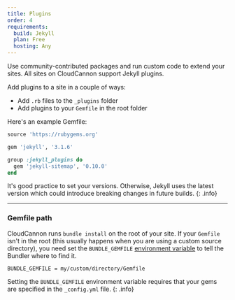 ```yaml
---
title: Plugins
order: 4
requirements:
  build: Jekyll
  plan: Free
  hosting: Any
---
```


Use community-contributed packages and run custom code to extend your sites.
All sites on CloudCannon support Jekyll plugins.

Add plugins to a site in a couple of ways:

- Add `.rb` files to the `_plugins` folder
- Add plugins to your `Gemfile` in the root folder

Here's an example Gemfile:

~~~ruby
source 'https://rubygems.org'

gem 'jekyll', '3.1.6'

group :jekyll_plugins do
  gem 'jekyll-sitemap', '0.10.0'
end
~~~

It's good practice to set your versions. Otherwise, Jekyll uses the latest version which could introduce breaking changes in future builds.
{: .info}

---

### Gemfile path

CloudCannon runs `bundle install` on the root of your site. If your `Gemfile` isn't in the root (this usually happens when you are using a custom source directory), you need set the `BUNDLE_GEMFILE` [environment variable](/building/environments/) to tell the Bundler where to find it.

```
BUNDLE_GEMFILE = my/custom/directory/Gemfile
```

Setting the `BUNDLE_GEMFILE` environment variable requires that your gems are specified in the `_config.yml` file.
{: .info}
